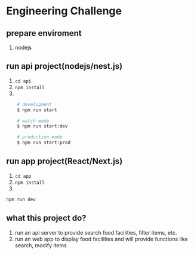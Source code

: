 # Engineering Challenge

## prepare enviroment
1. nodejs

## run api project(nodejs/nest.js)
1. ```cd api```
2. ```npm install```
3. 
```bash
    # development
    $ npm run start

    # watch mode
    $ npm run start:dev

    # production mode
    $ npm run start:prod
```

## run app project(React/Next.js)
1. ```cd app```
2. ```npm install```
3. 
```bash
npm run dev
```

## what this project do?
1. run an api server to provide search food facilities, filter items, etc.
2. run an web app to display food facilities and will provide functions like search, modify items 